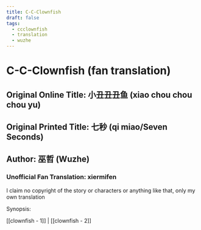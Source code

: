 ```yaml
---
title: C-C-Clownfish
draft: false
tags:
  - ccclownfish
  - translation
  - wuzhe
---
```

# C-C-Clownfish (fan translation)
## Original Online Title: 小丑丑丑鱼 (xiao chou chou chou yu)
## Original Printed Title: 七秒 (qi miao/Seven Seconds)
## Author: 巫哲 (Wuzhe)
### Unofficial Fan Translation: xiermifen
I claim no copyright of the story or characters or anything like that, only my own translation

Synopsis:


[[clownfish - 1]] | [[clownfish - 2]]